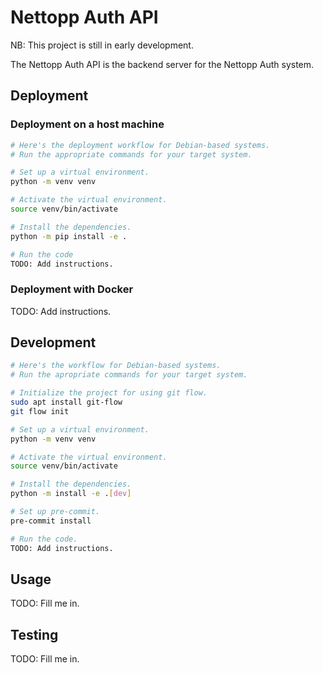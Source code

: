 # Nettopp Auth API

NB: This project is still in early development.

The Nettopp Auth API is the backend server for the Nettopp Auth system.

## Deployment

### Deployment on a host machine
```bash
# Here's the deployment workflow for Debian-based systems.
# Run the appropriate commands for your target system.

# Set up a virtual environment.
python -m venv venv

# Activate the virtual environment.
source venv/bin/activate

# Install the dependencies.
python -m pip install -e .

# Run the code
TODO: Add instructions.
```

### Deployment with Docker

TODO: Add instructions.

## Development

```bash
# Here's the workflow for Debian-based systems.
# Run the apropriate commands for your target system.

# Initialize the project for using git flow.
sudo apt install git-flow
git flow init

# Set up a virtual environment.
python -m venv venv

# Activate the virtual environment.
source venv/bin/activate

# Install the dependencies.
python -m install -e .[dev]

# Set up pre-commit.
pre-commit install

# Run the code.
TODO: Add instructions.
```

## Usage

TODO: Fill me in.

## Testing

TODO: Fill me in.
